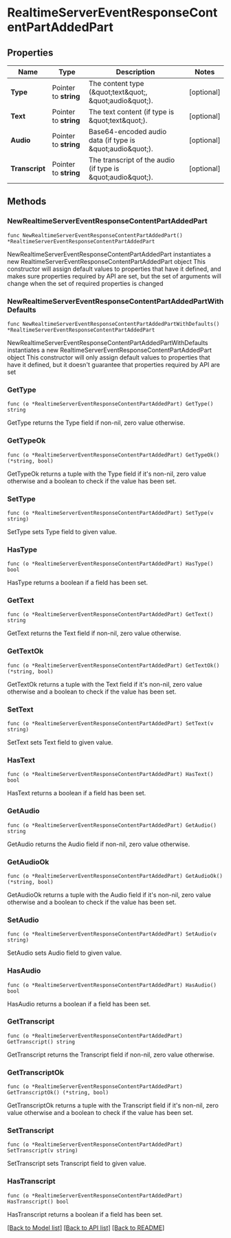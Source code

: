 # RealtimeServerEventResponseContentPartAddedPart

## Properties

Name | Type | Description | Notes
------------ | ------------- | ------------- | -------------
**Type** | Pointer to **string** | The content type (\&quot;text\&quot;, \&quot;audio\&quot;). | [optional] 
**Text** | Pointer to **string** | The text content (if type is \&quot;text\&quot;). | [optional] 
**Audio** | Pointer to **string** | Base64-encoded audio data (if type is \&quot;audio\&quot;). | [optional] 
**Transcript** | Pointer to **string** | The transcript of the audio (if type is \&quot;audio\&quot;). | [optional] 

## Methods

### NewRealtimeServerEventResponseContentPartAddedPart

`func NewRealtimeServerEventResponseContentPartAddedPart() *RealtimeServerEventResponseContentPartAddedPart`

NewRealtimeServerEventResponseContentPartAddedPart instantiates a new RealtimeServerEventResponseContentPartAddedPart object
This constructor will assign default values to properties that have it defined,
and makes sure properties required by API are set, but the set of arguments
will change when the set of required properties is changed

### NewRealtimeServerEventResponseContentPartAddedPartWithDefaults

`func NewRealtimeServerEventResponseContentPartAddedPartWithDefaults() *RealtimeServerEventResponseContentPartAddedPart`

NewRealtimeServerEventResponseContentPartAddedPartWithDefaults instantiates a new RealtimeServerEventResponseContentPartAddedPart object
This constructor will only assign default values to properties that have it defined,
but it doesn't guarantee that properties required by API are set

### GetType

`func (o *RealtimeServerEventResponseContentPartAddedPart) GetType() string`

GetType returns the Type field if non-nil, zero value otherwise.

### GetTypeOk

`func (o *RealtimeServerEventResponseContentPartAddedPart) GetTypeOk() (*string, bool)`

GetTypeOk returns a tuple with the Type field if it's non-nil, zero value otherwise
and a boolean to check if the value has been set.

### SetType

`func (o *RealtimeServerEventResponseContentPartAddedPart) SetType(v string)`

SetType sets Type field to given value.

### HasType

`func (o *RealtimeServerEventResponseContentPartAddedPart) HasType() bool`

HasType returns a boolean if a field has been set.

### GetText

`func (o *RealtimeServerEventResponseContentPartAddedPart) GetText() string`

GetText returns the Text field if non-nil, zero value otherwise.

### GetTextOk

`func (o *RealtimeServerEventResponseContentPartAddedPart) GetTextOk() (*string, bool)`

GetTextOk returns a tuple with the Text field if it's non-nil, zero value otherwise
and a boolean to check if the value has been set.

### SetText

`func (o *RealtimeServerEventResponseContentPartAddedPart) SetText(v string)`

SetText sets Text field to given value.

### HasText

`func (o *RealtimeServerEventResponseContentPartAddedPart) HasText() bool`

HasText returns a boolean if a field has been set.

### GetAudio

`func (o *RealtimeServerEventResponseContentPartAddedPart) GetAudio() string`

GetAudio returns the Audio field if non-nil, zero value otherwise.

### GetAudioOk

`func (o *RealtimeServerEventResponseContentPartAddedPart) GetAudioOk() (*string, bool)`

GetAudioOk returns a tuple with the Audio field if it's non-nil, zero value otherwise
and a boolean to check if the value has been set.

### SetAudio

`func (o *RealtimeServerEventResponseContentPartAddedPart) SetAudio(v string)`

SetAudio sets Audio field to given value.

### HasAudio

`func (o *RealtimeServerEventResponseContentPartAddedPart) HasAudio() bool`

HasAudio returns a boolean if a field has been set.

### GetTranscript

`func (o *RealtimeServerEventResponseContentPartAddedPart) GetTranscript() string`

GetTranscript returns the Transcript field if non-nil, zero value otherwise.

### GetTranscriptOk

`func (o *RealtimeServerEventResponseContentPartAddedPart) GetTranscriptOk() (*string, bool)`

GetTranscriptOk returns a tuple with the Transcript field if it's non-nil, zero value otherwise
and a boolean to check if the value has been set.

### SetTranscript

`func (o *RealtimeServerEventResponseContentPartAddedPart) SetTranscript(v string)`

SetTranscript sets Transcript field to given value.

### HasTranscript

`func (o *RealtimeServerEventResponseContentPartAddedPart) HasTranscript() bool`

HasTranscript returns a boolean if a field has been set.


[[Back to Model list]](../README.md#documentation-for-models) [[Back to API list]](../README.md#documentation-for-api-endpoints) [[Back to README]](../README.md)



